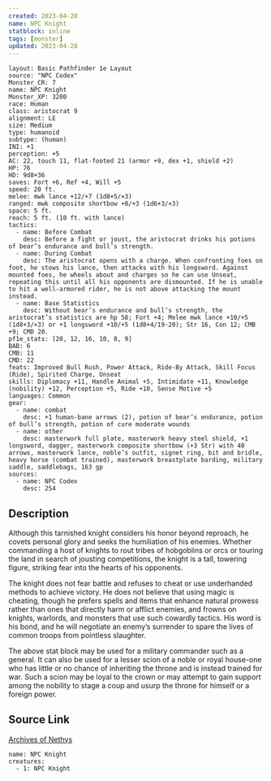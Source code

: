 ```yaml
---
created: 2023-04-28
name: NPC Knight
statblock: inline
tags: [monster]
updated: 2023-04-28
---
```

```statblock
layout: Basic Pathfinder 1e Layout
source: "NPC Codex"
Monster_CR: 7
name: NPC Knight
Monster_XP: 3200
race: Human
class: aristocrat 9
alignment: LE
size: Medium
type: humanoid
subtype: (human)
INI: +1
perception: +5
AC: 22, touch 11, flat-footed 21 (armor +9, dex +1, shield +2)
HP: 76
HD: 9d8+36
saves: Fort +6, Ref +4, Will +5
speed: 20 ft.
melee: mwk lance +12/+7 (1d8+5/×3)
ranged: mwk composite shortbow +8/+3 (1d6+3/×3)
space: 5 ft.
reach: 5 ft. (10 ft. with lance)
tactics:
  - name: Before Combat
    desc: Before a fight or joust, the aristocrat drinks his potions of bear’s endurance and bull’s strength.
  - name: During Combat
    desc: The aristocrat opens with a charge. When confronting foes on foot, he stows his lance, then attacks with his longsword. Against mounted foes, he wheels about and charges so he can use Unseat, repeating this until all his opponents are dismounted. If he is unable to hit a well-armored rider, he is not above attacking the mount instead.
  - name: Base Statistics
    desc: Without bear’s endurance and bull’s strength, the aristocrat’s statistics are hp 58; Fort +4; Melee mwk lance +10/+5 (1d8+3/×3) or +1 longsword +10/+5 (1d8+4/19-20); Str 16, Con 12; CMB +9; CMD 20.
pf1e_stats: [20, 12, 16, 10, 8, 9]
BAB: 6
CMB: 11
CMD: 22
feats: Improved Bull Rush, Power Attack, Ride-By Attack, Skill Focus (Ride), Spirited Charge, Unseat
skills: Diplomacy +11, Handle Animal +5, Intimidate +11, Knowledge (nobility) +12, Perception +5, Ride +10, Sense Motive +5
languages: Common
gear:
  - name: combat
    desc: +1 human-bane arrows (2), potion of bear’s endurance, potion of bull’s strength, potion of cure moderate wounds
  - name: other
    desc: masterwork full plate, masterwork heavy steel shield, +1 longsword, dagger, masterwork composite shortbow (+3 Str) with 40 arrows, masterwork lance, noble’s outfit, signet ring, bit and bridle, heavy horse (combat trained), masterwork breastplate barding, military saddle, saddlebags, 163 gp
sources:
  - name: NPC Codex
    desc: 254
```
## Description
Although this tarnished knight considers his honor beyond reproach, he covets personal glory and seeks the humiliation of his enemies. Whether commanding a host of knights to rout tribes of hobgoblins or orcs or touring the land in search of jousting competitions, the knight is a tall, towering figure, striking fear into the hearts of his opponents.

The knight does not fear battle and refuses to cheat or use underhanded methods to achieve victory. He does not believe that using magic is cheating, though he prefers spells and items that enhance natural prowess rather than ones that directly harm or afflict enemies, and frowns on knights, warlords, and monsters that use such cowardly tactics. His word is his bond, and he will negotiate an enemy’s surrender to spare the lives of common troops from pointless slaughter.

The above stat block may be used for a military commander such as a general. It can also be used for a lesser scion of a noble or royal house-one who has little or no chance of inheriting the throne and is instead trained for war. Such a scion may be loyal to the crown or may attempt to gain support among the nobility to stage a coup and usurp the throne for himself or a foreign power.
## Source Link
[Archives of Nethys](https://aonprd.com/NPCDisplay.aspx?ItemName=Knight)
```encounter-table
name: NPC Knight
creatures:
  - 1: NPC Knight
```
